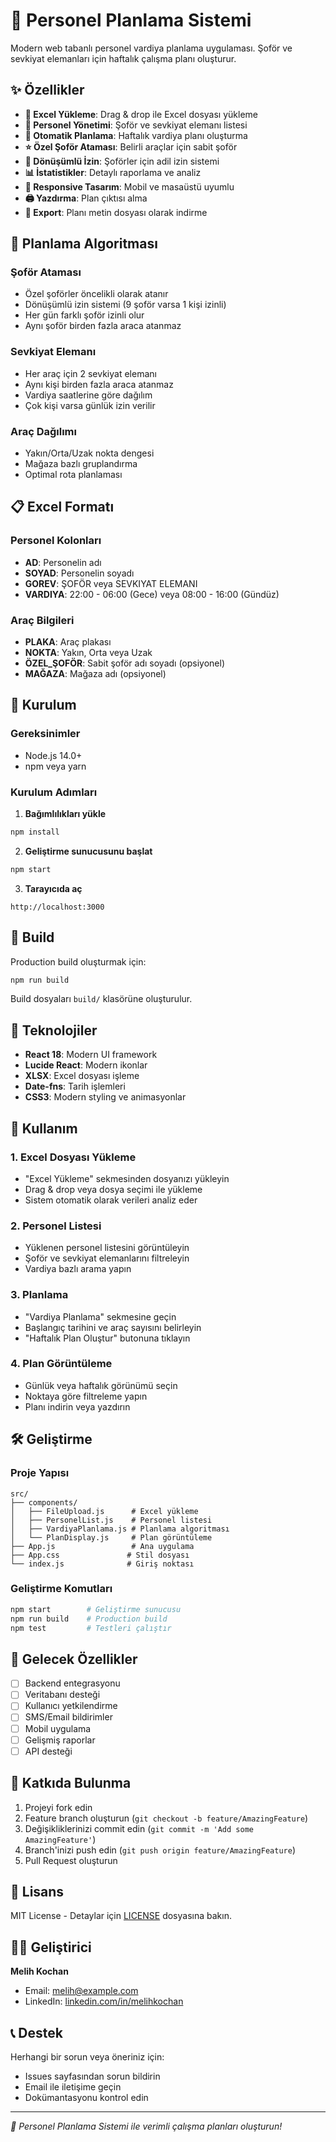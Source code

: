 # 🚚 Personel Planlama Sistemi

Modern web tabanlı personel vardiya planlama uygulaması. Şoför ve sevkiyat elemanları için haftalık çalışma planı oluşturur.

## ✨ Özellikler

- **📁 Excel Yükleme**: Drag & drop ile Excel dosyası yükleme
- **👥 Personel Yönetimi**: Şoför ve sevkiyat elemanı listesi
- **📅 Otomatik Planlama**: Haftalık vardiya planı oluşturma
- **⭐ Özel Şoför Ataması**: Belirli araçlar için sabit şoför
- **🔄 Dönüşümlü İzin**: Şoförler için adil izin sistemi
- **📊 İstatistikler**: Detaylı raporlama ve analiz
- **📱 Responsive Tasarım**: Mobil ve masaüstü uyumlu
- **🖨️ Yazdırma**: Plan çıktısı alma
- **💾 Export**: Planı metin dosyası olarak indirme

## 🎯 Planlama Algoritması

### Şoför Ataması
- Özel şoförler öncelikli olarak atanır
- Dönüşümlü izin sistemi (9 şoför varsa 1 kişi izinli)
- Her gün farklı şoför izinli olur
- Aynı şoför birden fazla araca atanmaz

### Sevkiyat Elemanı
- Her araç için 2 sevkiyat elemanı
- Aynı kişi birden fazla araca atanmaz
- Vardiya saatlerine göre dağılım
- Çok kişi varsa günlük izin verilir

### Araç Dağılımı
- Yakın/Orta/Uzak nokta dengesi
- Mağaza bazlı gruplandırma
- Optimal rota planlaması

## 📋 Excel Formatı

### Personel Kolonları
- **AD**: Personelin adı
- **SOYAD**: Personelin soyadı
- **GOREV**: ŞOFÖR veya SEVKIYAT ELEMANI
- **VARDIYA**: 22:00 - 06:00 (Gece) veya 08:00 - 16:00 (Gündüz)

### Araç Bilgileri
- **PLAKA**: Araç plakası
- **NOKTA**: Yakın, Orta veya Uzak
- **ÖZEL_ŞOFÖR**: Sabit şoför adı soyadı (opsiyonel)
- **MAĞAZA**: Mağaza adı (opsiyonel)

## 🚀 Kurulum

### Gereksinimler
- Node.js 14.0+ 
- npm veya yarn

### Kurulum Adımları

1. **Bağımlılıkları yükle**
```bash
npm install
```

2. **Geliştirme sunucusunu başlat**
```bash
npm start
```

3. **Tarayıcıda aç**
```
http://localhost:3000
```

## 🔧 Build

Production build oluşturmak için:

```bash
npm run build
```

Build dosyaları `build/` klasörüne oluşturulur.

## 🎨 Teknolojiler

- **React 18**: Modern UI framework
- **Lucide React**: Modern ikonlar
- **XLSX**: Excel dosyası işleme
- **Date-fns**: Tarih işlemleri
- **CSS3**: Modern styling ve animasyonlar

## 📱 Kullanım

### 1. Excel Dosyası Yükleme
- "Excel Yükleme" sekmesinden dosyanızı yükleyin
- Drag & drop veya dosya seçimi ile yükleme
- Sistem otomatik olarak verileri analiz eder

### 2. Personel Listesi
- Yüklenen personel listesini görüntüleyin
- Şoför ve sevkiyat elemanlarını filtreleyin
- Vardiya bazlı arama yapın

### 3. Planlama
- "Vardiya Planlama" sekmesine geçin
- Başlangıç tarihini ve araç sayısını belirleyin
- "Haftalık Plan Oluştur" butonuna tıklayın

### 4. Plan Görüntüleme
- Günlük veya haftalık görünümü seçin
- Noktaya göre filtreleme yapın
- Planı indirin veya yazdırın

## 🛠️ Geliştirme

### Proje Yapısı
```
src/
├── components/
│   ├── FileUpload.js      # Excel yükleme
│   ├── PersonelList.js    # Personel listesi
│   ├── VardiyaPlanlama.js # Planlama algoritması
│   └── PlanDisplay.js     # Plan görüntüleme
├── App.js                 # Ana uygulama
├── App.css               # Stil dosyası
└── index.js              # Giriş noktası
```

### Geliştirme Komutları
```bash
npm start        # Geliştirme sunucusu
npm run build    # Production build
npm test         # Testleri çalıştır
```

## 🎯 Gelecek Özellikler

- [ ] Backend entegrasyonu
- [ ] Veritabanı desteği
- [ ] Kullanıcı yetkilendirme
- [ ] SMS/Email bildirimler
- [ ] Mobil uygulama
- [ ] Gelişmiş raporlar
- [ ] API desteği

## 🤝 Katkıda Bulunma

1. Projeyi fork edin
2. Feature branch oluşturun (`git checkout -b feature/AmazingFeature`)
3. Değişikliklerinizi commit edin (`git commit -m 'Add some AmazingFeature'`)
4. Branch'inizi push edin (`git push origin feature/AmazingFeature`)
5. Pull Request oluşturun

## 📄 Lisans

MIT License - Detaylar için [LICENSE](LICENSE) dosyasına bakın.

## 👨‍💻 Geliştirici

**Melih Kochan**
- Email: [melih@example.com](mailto:melih@example.com)
- LinkedIn: [linkedin.com/in/melihkochan](https://linkedin.com/in/melihkochan)

## 📞 Destek

Herhangi bir sorun veya öneriniz için:
- Issues sayfasından sorun bildirin
- Email ile iletişime geçin
- Dokümantasyonu kontrol edin

---

*🚚 Personel Planlama Sistemi ile verimli çalışma planları oluşturun!* 